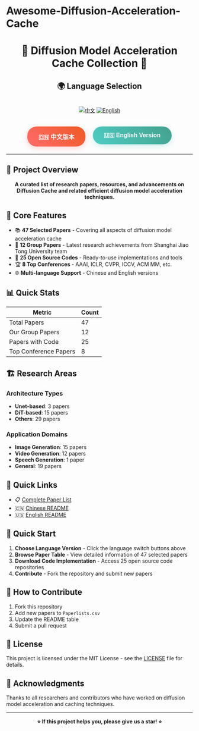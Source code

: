 # Awesome-Diffusion-Acceleration-Cache

<div align="center">

# 🌟 Diffusion Model Acceleration Cache Collection 🌟

## 🌍 Language Selection

<div style="display: flex; justify-content: center; gap: 20px; margin: 20px 0;">

[![中文](https://img.shields.io/badge/中文-简体-red?style=for-the-badge&logo=github)](./README_CN.md)
[![English](https://img.shields.io/badge/English-EN-blue?style=for-the-badge&logo=github)](./README_EN.md)

</div>

<div style="display: flex; justify-content: center; gap: 20px; margin: 20px 0;">

<a href="./README_CN.md" style="text-decoration: none;">
  <button style="background: linear-gradient(45deg, #ff6b6b, #ee5a24); color: white; border: none; padding: 15px 30px; border-radius: 25px; font-size: 16px; font-weight: bold; cursor: pointer; box-shadow: 0 4px 15px rgba(255, 107, 107, 0.3); transition: all 0.3s ease;">
    🇨🇳 中文版本
  </button>
</a>

<a href="./README_EN.md" style="text-decoration: none;">
  <button style="background: linear-gradient(45deg, #4ecdc4, #44a08d); color: white; border: none; padding: 15px 30px; border-radius: 25px; font-size: 16px; font-weight: bold; cursor: pointer; box-shadow: 0 4px 15px rgba(78, 205, 196, 0.3); transition: all 0.3s ease;">
    🇺🇸 English Version
  </button>
</a>

</div>

</div>

---

## 📖 Project Overview

<div align="center">

**A curated list of research papers, resources, and advancements on Diffusion Cache and related efficient diffusion model acceleration techniques.**

</div>

## 🎯 Core Features

- 📚 **47 Selected Papers** - Covering all aspects of diffusion model acceleration cache
- 🚀 **12 Group Papers** - Latest research achievements from Shanghai Jiao Tong University team
- 🔧 **25 Open Source Codes** - Ready-to-use implementations and tools
- 🏆 **8 Top Conferences** - AAAI, ICLR, CVPR, ICCV, ACM MM, etc.
- 🌐 **Multi-language Support** - Chinese and English versions

## 📊 Quick Stats

| Metric | Count |
|--------|-------|
| Total Papers | 47 |
| Our Group Papers | 12 |
| Papers with Code | 25 |
| Top Conference Papers | 8 |

## 🏗️ Research Areas

### Architecture Types
- **Unet-based**: 3 papers
- **DiT-based**: 15 papers  
- **Others**: 29 papers

### Application Domains
- **Image Generation**: 15 papers
- **Video Generation**: 12 papers
- **Speech Generation**: 1 paper
- **General**: 19 papers

## 🔗 Quick Links

- 📋 [Complete Paper List](./Paperlists.csv)
- 🇨🇳 [Chinese README](./README_CN.md)
- 🇺🇸 [English README](./README_EN.md)

## 🚀 Quick Start

1. **Choose Language Version** - Click the language switch buttons above
2. **Browse Paper Table** - View detailed information of 47 selected papers
3. **Download Code Implementation** - Access 25 open source code repositories
4. **Contribute** - Fork the repository and submit new papers

## 📝 How to Contribute

1. Fork this repository
2. Add new papers to `Paperlists.csv`
3. Update the README table
4. Submit a pull request

## 📄 License

This project is licensed under the MIT License - see the [LICENSE](LICENSE) file for details.

## 🙏 Acknowledgments

Thanks to all researchers and contributors who have worked on diffusion model acceleration and caching techniques.

---

<div align="center">

**⭐ If this project helps you, please give us a star! ⭐**

</div>
